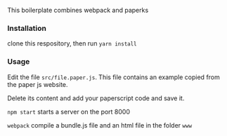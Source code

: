 This boilerplate combines webpack and paperks

### Installation
clone this respository, then run `yarn install`


### Usage
Edit the file `src/file.paper.js`. This file contains an example copied from the paper js website.

Delete its content and add your paperscript code and save it.

`npm start` starts a server on the port 8000

`webpack` compile a bundle.js file and an html file in the folder `www`
